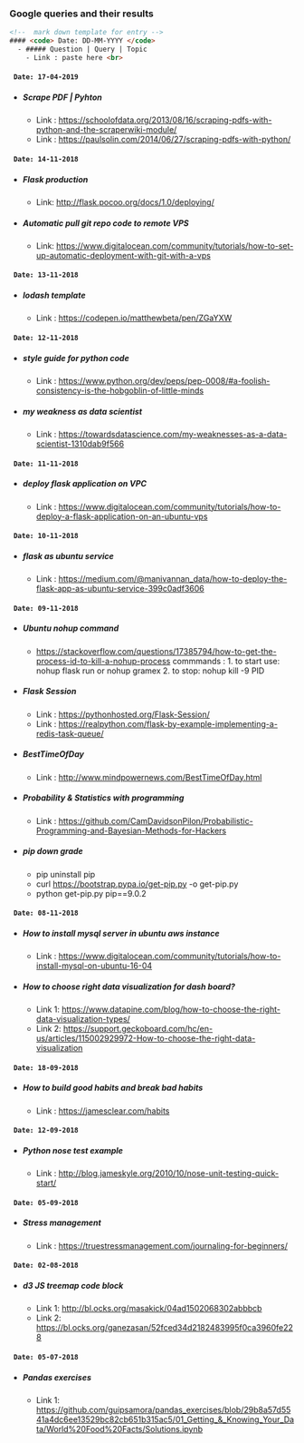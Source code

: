 ### Google queries and their results
```html
<!--  mark down template for entry -->
#### <code> Date: DD-MM-YYYY </code>
  - ##### Question | Query | Topic
    - Link : paste here <br>
```
#### <code> Date: 17-04-2019 </code>
  - ##### Scrape PDF | Pyhton
    - Link : https://schoolofdata.org/2013/08/16/scraping-pdfs-with-python-and-the-scraperwiki-module/ <br>
    - Link : https://paulsolin.com/2014/06/27/scraping-pdfs-with-python/

#### <code> Date: 14-11-2018 </code>
  - ##### Flask production
    - Link: http://flask.pocoo.org/docs/1.0/deploying/
  - ##### Automatic pull git repo code to remote VPS
    - Link: https://www.digitalocean.com/community/tutorials/how-to-set-up-automatic-deployment-with-git-with-a-vps
    
#### <code> Date: 13-11-2018 </code>
  - ##### lodash template
    - Link : https://codepen.io/matthewbeta/pen/ZGaYXW
#### <code> Date: 12-11-2018 </code>
  - ##### style guide for python code
    - Link : https://www.python.org/dev/peps/pep-0008/#a-foolish-consistency-is-the-hobgoblin-of-little-minds
  - ##### my weakness as data scientist
    - Link : https://towardsdatascience.com/my-weaknesses-as-a-data-scientist-1310dab9f566
    
#### <code> Date: 11-11-2018 </code>
  - ##### deploy flask application on VPC
    - Link : https://www.digitalocean.com/community/tutorials/how-to-deploy-a-flask-application-on-an-ubuntu-vps
    
#### <code> Date: 10-11-2018 </code>
  - ##### flask as ubuntu service
    - Link : https://medium.com/@manivannan_data/how-to-deploy-the-flask-app-as-ubuntu-service-399c0adf3606
#### <code> Date: 09-11-2018 </code>
  - ##### Ubuntu nohup command
    - https://stackoverflow.com/questions/17385794/how-to-get-the-process-id-to-kill-a-nohup-process
      commmands : 1. to start use: nohup flask run or nohup gramex
                  2. to stop: nohup kill -9 PID
  - ##### Flask Session
    - Link : https://pythonhosted.org/Flask-Session/
    - Link : https://realpython.com/flask-by-example-implementing-a-redis-task-queue/
  - ##### BestTimeOfDay
    - Link : http://www.mindpowernews.com/BestTimeOfDay.html
  - ##### Probability & Statistics with programming
    - Link : https://github.com/CamDavidsonPilon/Probabilistic-Programming-and-Bayesian-Methods-for-Hackers
  - ##### pip down grade
    - pip uninstall pip
    - curl https://bootstrap.pypa.io/get-pip.py -o get-pip.py
    - python get-pip.py pip==9.0.2

#### <code> Date: 08-11-2018 </code>
  - ##### How to install mysql server in ubuntu aws instance
    - Link : https://www.digitalocean.com/community/tutorials/how-to-install-mysql-on-ubuntu-16-04

  - ##### How to choose right data visualization for dash board? 
    - Link 1: https://www.datapine.com/blog/how-to-choose-the-right-data-visualization-types/ <br>
    - Link 2: https://support.geckoboard.com/hc/en-us/articles/115002929972-How-to-choose-the-right-data-visualization

#### <code> Date: 18-09-2018 </code> 
  - ##### How to build good habits and break bad habits
    - Link : https://jamesclear.com/habits

#### <code> Date: 12-09-2018 </code> 
  * ##### Python nose test example
    * Link : http://blog.jameskyle.org/2010/10/nose-unit-testing-quick-start/

#### <code> Date: 05-09-2018 </code> 
  * ##### Stress management
    * Link : https://truestressmanagement.com/journaling-for-beginners/

#### <code> Date: 02-08-2018 </code>
  - ##### d3 JS treemap code block
    - Link 1: http://bl.ocks.org/masakick/04ad1502068302abbbcb <br>
    - Link 2: https://bl.ocks.org/ganezasan/52fced34d2182483995f0ca3960fe228

#### <code> Date: 05-07-2018 </code>
  - ##### Pandas exercises
    - Link 1: https://github.com/guipsamora/pandas_exercises/blob/29b8a57d5541a4dc6ee13529bc82cb651b315ac5/01_Getting_&_Knowing_Your_Data/World%20Food%20Facts/Solutions.ipynb <br>
 
    
    
